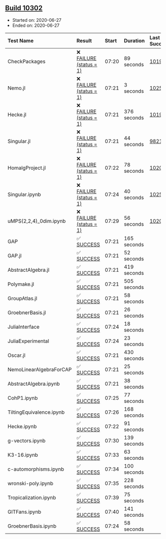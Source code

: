 ## [Build 10302](https://oscarci.mathematik.uni-kl.de/job/oscar/10302/)

* Started on: 2020-06-27
* Ended on: 2020-06-27

| Test Name    | Result | Start | Duration | Last Success | First Failure |
|:-------------|:-------|:------|:---------|:-------------|:--------------|
| CheckPackages | ❌ [FAILURE (status = 1)](https://oscarci.mathematik.uni-kl.de/job/oscar/10302/artifact/logs/build-10302/CheckPackages.log) | 07:20 | 89 seconds | [10197](https://oscarci.mathematik.uni-kl.de/job/oscar/10197/) | [10198](https://oscarci.mathematik.uni-kl.de/job/oscar/10198/) |
| Nemo.jl | ❌ [FAILURE (status = 1)](https://oscarci.mathematik.uni-kl.de/job/oscar/10302/artifact/logs/build-10302/Nemo.jl.log) | 07:21 | 3 seconds | [10252](https://oscarci.mathematik.uni-kl.de/job/oscar/10252/) | [10253](https://oscarci.mathematik.uni-kl.de/job/oscar/10253/) |
| Hecke.jl | ❌ [FAILURE (status = 1)](https://oscarci.mathematik.uni-kl.de/job/oscar/10302/artifact/logs/build-10302/Hecke.jl.log) | 07:21 | 376 seconds | [10197](https://oscarci.mathematik.uni-kl.de/job/oscar/10197/) | [10198](https://oscarci.mathematik.uni-kl.de/job/oscar/10198/) |
| Singular.jl | ❌ [FAILURE (status = 1)](https://oscarci.mathematik.uni-kl.de/job/oscar/10302/artifact/logs/build-10302/Singular.jl.log) | 07:21 | 44 seconds | [9821](https://oscarci.mathematik.uni-kl.de/job/oscar/9821/) | [9822](https://oscarci.mathematik.uni-kl.de/job/oscar/9822/) |
| HomalgProject.jl | ❌ [FAILURE (status = 1)](https://oscarci.mathematik.uni-kl.de/job/oscar/10302/artifact/logs/build-10302/HomalgProject.jl.log) | 07:22 | 78 seconds | [10209](https://oscarci.mathematik.uni-kl.de/job/oscar/10209/) | [10210](https://oscarci.mathematik.uni-kl.de/job/oscar/10210/) |
| Singular.ipynb | ❌ [FAILURE (status = 1)](https://oscarci.mathematik.uni-kl.de/job/oscar/10302/artifact/logs/build-10302/Singular.ipynb.log) | 07:24 | 40 seconds | [10252](https://oscarci.mathematik.uni-kl.de/job/oscar/10252/) | [10253](https://oscarci.mathematik.uni-kl.de/job/oscar/10253/) |
| uMPS(2,2,4)_0dim.ipynb | ❌ [FAILURE (status = 1)](https://oscarci.mathematik.uni-kl.de/job/oscar/10302/artifact/logs/build-10302/uMPS-2-2-4-_0dim.ipynb.log) | 07:29 | 56 seconds | [10209](https://oscarci.mathematik.uni-kl.de/job/oscar/10209/) | [10210](https://oscarci.mathematik.uni-kl.de/job/oscar/10210/) |
| GAP | ✅ [SUCCESS](https://oscarci.mathematik.uni-kl.de/job/oscar/10302/artifact/logs/build-10302/GAP.log) | 07:21 | 165 seconds |  |  |
| GAP.jl | ✅ [SUCCESS](https://oscarci.mathematik.uni-kl.de/job/oscar/10302/artifact/logs/build-10302/GAP.jl.log) | 07:21 | 52 seconds |  |  |
| AbstractAlgebra.jl | ✅ [SUCCESS](https://oscarci.mathematik.uni-kl.de/job/oscar/10302/artifact/logs/build-10302/AbstractAlgebra.jl.log) | 07:21 | 419 seconds |  |  |
| Polymake.jl | ✅ [SUCCESS](https://oscarci.mathematik.uni-kl.de/job/oscar/10302/artifact/logs/build-10302/Polymake.jl.log) | 07:21 | 505 seconds |  |  |
| GroupAtlas.jl | ✅ [SUCCESS](https://oscarci.mathematik.uni-kl.de/job/oscar/10302/artifact/logs/build-10302/GroupAtlas.jl.log) | 07:21 | 58 seconds |  |  |
| GroebnerBasis.jl | ✅ [SUCCESS](https://oscarci.mathematik.uni-kl.de/job/oscar/10302/artifact/logs/build-10302/GroebnerBasis.jl.log) | 07:21 | 26 seconds |  |  |
| JuliaInterface | ✅ [SUCCESS](https://oscarci.mathematik.uni-kl.de/job/oscar/10302/artifact/logs/build-10302/JuliaInterface.log) | 07:24 | 18 seconds |  |  |
| JuliaExperimental | ✅ [SUCCESS](https://oscarci.mathematik.uni-kl.de/job/oscar/10302/artifact/logs/build-10302/JuliaExperimental.log) | 07:24 | 23 seconds |  |  |
| Oscar.jl | ✅ [SUCCESS](https://oscarci.mathematik.uni-kl.de/job/oscar/10302/artifact/logs/build-10302/Oscar.jl.log) | 07:21 | 430 seconds |  |  |
| NemoLinearAlgebraForCAP | ✅ [SUCCESS](https://oscarci.mathematik.uni-kl.de/job/oscar/10302/artifact/logs/build-10302/NemoLinearAlgebraForCAP.log) | 07:21 | 25 seconds |  |  |
| AbstractAlgebra.ipynb | ✅ [SUCCESS](https://oscarci.mathematik.uni-kl.de/job/oscar/10302/artifact/logs/build-10302/AbstractAlgebra.ipynb.log) | 07:21 | 38 seconds |  |  |
| CohP1.ipynb | ✅ [SUCCESS](https://oscarci.mathematik.uni-kl.de/job/oscar/10302/artifact/logs/build-10302/CohP1.ipynb.log) | 07:25 | 77 seconds |  |  |
| TiltingEquivalence.ipynb | ✅ [SUCCESS](https://oscarci.mathematik.uni-kl.de/job/oscar/10302/artifact/logs/build-10302/TiltingEquivalence.ipynb.log) | 07:26 | 168 seconds |  |  |
| Hecke.ipynb | ✅ [SUCCESS](https://oscarci.mathematik.uni-kl.de/job/oscar/10302/artifact/logs/build-10302/Hecke.ipynb.log) | 07:22 | 91 seconds |  |  |
| g-vectors.ipynb | ✅ [SUCCESS](https://oscarci.mathematik.uni-kl.de/job/oscar/10302/artifact/logs/build-10302/g-vectors.ipynb.log) | 07:30 | 139 seconds |  |  |
| K3-16.ipynb | ✅ [SUCCESS](https://oscarci.mathematik.uni-kl.de/job/oscar/10302/artifact/logs/build-10302/K3-16.ipynb.log) | 07:33 | 63 seconds |  |  |
| c-automorphisms.ipynb | ✅ [SUCCESS](https://oscarci.mathematik.uni-kl.de/job/oscar/10302/artifact/logs/build-10302/c-automorphisms.ipynb.log) | 07:34 | 100 seconds |  |  |
| wronski-poly.ipynb | ✅ [SUCCESS](https://oscarci.mathematik.uni-kl.de/job/oscar/10302/artifact/logs/build-10302/wronski-poly.ipynb.log) | 07:35 | 228 seconds |  |  |
| Tropicalization.ipynb | ✅ [SUCCESS](https://oscarci.mathematik.uni-kl.de/job/oscar/10302/artifact/logs/build-10302/Tropicalization.ipynb.log) | 07:39 | 75 seconds |  |  |
| GITFans.ipynb | ✅ [SUCCESS](https://oscarci.mathematik.uni-kl.de/job/oscar/10302/artifact/logs/build-10302/GITFans.ipynb.log) | 07:40 | 141 seconds |  |  |
| GroebnerBasis.ipynb | ✅ [SUCCESS](https://oscarci.mathematik.uni-kl.de/job/oscar/10302/artifact/logs/build-10302/GroebnerBasis.ipynb.log) | 07:24 | 58 seconds |  |  |
